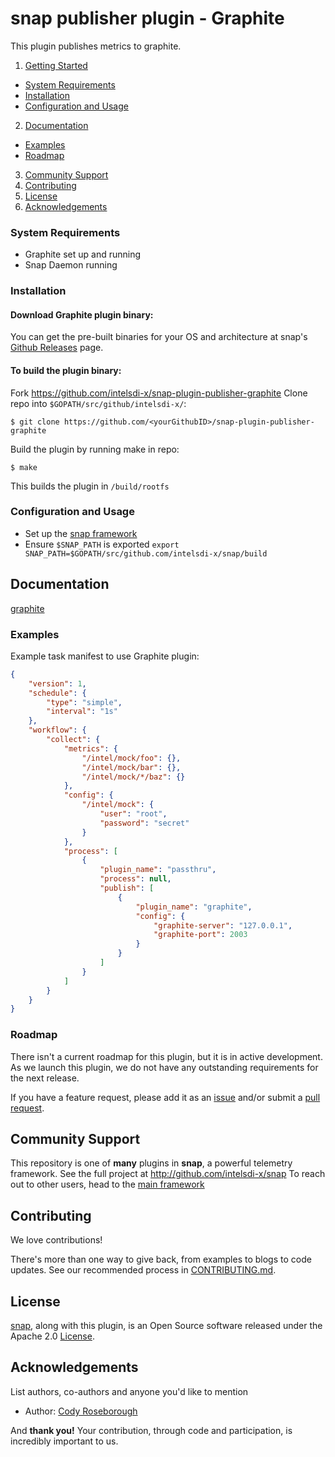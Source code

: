 # snap publisher plugin - Graphite

This plugin publishes metrics to graphite.

1. [Getting Started](#getting-started)
  * [System Requirements](#system-requirements)
  * [Installation](#installation)
  * [Configuration and Usage](configuration-and-usage)
2. [Documentation](#documentation)
  * [Examples](#examples)
  * [Roadmap](#roadmap)
3. [Community Support](#community-support)
4. [Contributing](#contributing)
5. [License](#license)
6. [Acknowledgements](#acknowledgements)

### System Requirements
* Graphite set up and running
* Snap Daemon running

### Installation
#### Download Graphite plugin binary:
You can get the pre-built binaries for your OS and architecture at snap's [Github Releases](https://github.com/intelsdi-x/snap/releases) page.

#### To build the plugin binary:
Fork https://github.com/intelsdi-x/snap-plugin-publisher-graphite
Clone repo into `$GOPATH/src/github/intelsdi-x/`:  
```
$ git clone https://github.com/<yourGithubID>/snap-plugin-publisher-graphite
```
Build the plugin by running make in repo:
```
$ make
```
This builds the plugin in `/build/rootfs`

### Configuration and Usage
* Set up the [snap framework](https://github.com/intelsdi-x/snap/blob/master/README.md#getting-started)
* Ensure `$SNAP_PATH` is exported
`export SNAP_PATH=$GOPATH/src/github.com/intelsdi-x/snap/build`

## Documentation
[graphite](https://graphite.readthedocs.org/en/latest/)

### Examples
Example task manifest to use Graphite plugin:
```json
{
    "version": 1,
    "schedule": {
        "type": "simple",
        "interval": "1s"
    },
    "workflow": {
        "collect": {
            "metrics": {
                "/intel/mock/foo": {},
                "/intel/mock/bar": {},
                "/intel/mock/*/baz": {}
            },
            "config": {
                "/intel/mock": {
                    "user": "root",
                    "password": "secret"
                }
            },
            "process": [
                {
                    "plugin_name": "passthru",
                    "process": null,
                    "publish": [
                        {
                            "plugin_name": "graphite",
                            "config": {
                                "graphite-server": "127.0.0.1",
                                "graphite-port": 2003
                            }
                        }
                    ]
                }
            ]
        }
    }
}
```

### Roadmap
There isn't a current roadmap for this plugin, but it is in active development. As we launch this plugin, we do not have any outstanding requirements for the next release.

If you have a feature request, please add it as an [issue](https://github.com/intelsdi-x/snap-plugin-publisher-graphite/issues/new) and/or submit a [pull request](https://github.com/intelsdi-x/snap-plugin-publisher-graphite/pulls).

## Community Support
This repository is one of **many** plugins in **snap**, a powerful telemetry framework. See the full project at http://github.com/intelsdi-x/snap To reach out to other users, head to the [main framework](https://github.com/intelsdi-x/snap#community-support)

## Contributing
We love contributions!

There's more than one way to give back, from examples to blogs to code updates. See our recommended process in [CONTRIBUTING.md](CONTRIBUTING.md).

## License
[snap](http://github.com:intelsdi-x/snap), along with this plugin, is an Open Source software released under the Apache 2.0 [License](LICENSE).

## Acknowledgements
List authors, co-authors and anyone you'd like to mention

* Author: [Cody Roseborough](https://github.com/ircody)

And **thank you!** Your contribution, through code and participation, is incredibly important to us.
